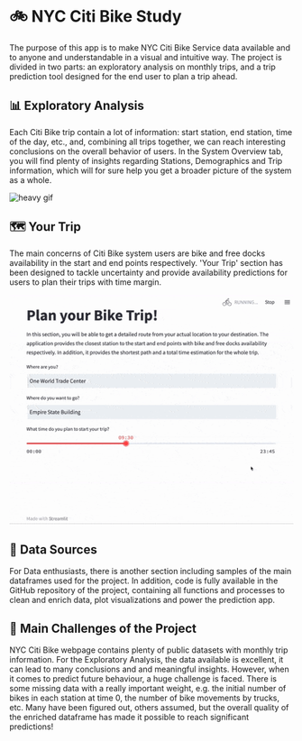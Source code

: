 # 🚲 NYC Citi Bike Study
The purpose of this app is to make NYC Citi Bike Service data available and to anyone and understandable in a visual and intuitive way. The project is divided in two parts: an exploratory analysis on monthly trips, and a trip prediction tool designed for the end user to plan a trip ahead.

## 📊 Exploratory Analysis
Each Citi Bike trip contain a lot of information: start station, end station, time of the day, etc., and, combining all trips together, we can reach interesting conclusions on the overall behavior of users. In the System Overview tab, you will find plenty of insights regarding Stations, Demographics and Trip information, which will for sure help you get a broader picture of the system as a whole.

![heavy gif](pages/images/overview.gif)

## 🗺️ Your Trip
The main concerns of Citi Bike system users are bike and free docks availability in the start and end points respectively. 'Your Trip' section has been designed to tackle uncertainty and provide availability predictions for users to plan their trips with time margin.

![another heavy gif](pages/images/your_trip.gif)

## 📁 Data Sources
For Data enthusiasts, there is another section including samples of the main dataframes used for the project. In addition, code is fully available in the GitHub repository of the project, containing all functions and processes to clean and enrich data, plot visualizations and power the prediction app.

## 🧩 Main Challenges of the Project
NYC Citi Bike webpage contains plenty of public datasets with monthly trip information. For the Exploratory Analysis, the data available is excellent, it can lead to many conclusions and and meaningful insights. However, when it comes to predict future behaviour, a huge challenge is faced. There is some missing data with a really important weight, e.g. the initial number of bikes in each station at time 0, the number of bike movements by trucks, etc. Many have been figured out, others assumed, but the overall quality of the enriched dataframe has made it possible to reach significant predictions! 
